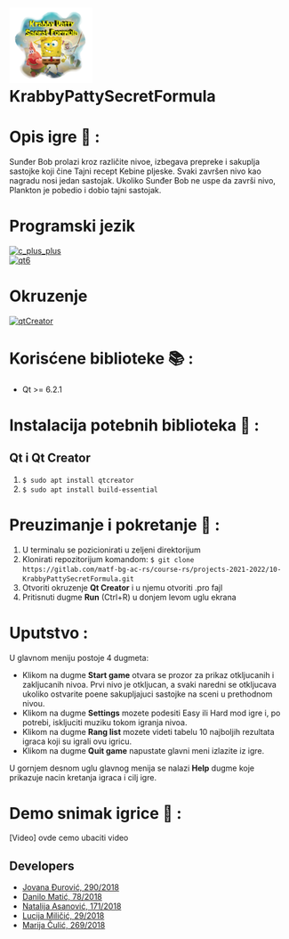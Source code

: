 # <img src="src/krabbyPatty/images/splash.png" width="150"/> KrabbyPattySecretFormula 

# Opis igre :memo: :

Sunđer Bob prolazi kroz različite nivoe, izbegava prepreke i sakuplja sastojke koji čine Tajni recept Kebine pljeske. Svaki završen nivo kao nagradu nosi jedan sastojak. Ukoliko Sunđer Bob ne uspe da završi nivo, Plankton je pobedio i dobio tajni sastojak.

# Programski jezik
[![c_plus_plus](https://img.shields.io/badge/Language-C%2B%2B-blue)](https://www.cplusplus.com/) <br>
[![qt6](https://img.shields.io/badge/Framework-Qt6-green)](https://doc.qt.io/qt-6/) <br>

# Okruzenje
[![qtCreator](https://img.shields.io/badge/IDE-Qt_Creator-green)](https://www.qt.io/product/development-tools)

# Korisćene biblioteke :books: :
* Qt >= 6.2.1

# Instalacija potebnih biblioteka :hammer: :
## Qt i Qt Creator
1. `$ sudo apt install qtcreator`
2. `$ sudo apt install build-essential`

# Preuzimanje i pokretanje :wrench: :
1. U terminalu se pozicionirati u zeljeni direktorijum
2. Klonirati repozitorijum komandom: `$ git clone https://gitlab.com/matf-bg-ac-rs/course-rs/projects-2021-2022/10-KrabbyPattySecretFormula.git`
3. Otvoriti okruzenje **Qt Creator** i u njemu otvoriti .pro fajl
4. Pritisnuti dugme **Run** (Ctrl+R) u donjem levom uglu ekrana

# Uputstvo :

U glavnom meniju postoje 4 dugmeta:

- Klikom na dugme **Start game** otvara se prozor za prikaz otkljucanih i zakljucanih nivoa. Prvi nivo je otkljucan, a svaki naredni se otkljucava ukoliko ostvarite poene sakupljajuci sastojke na sceni u prethodnom nivou.
- Klikom na dugme **Settings** mozete podesiti Easy ili Hard mod igre i, po potrebi, iskljuciti muziku tokom igranja nivoa.
- Klikom na dugme **Rang list** mozete videti tabelu 10 najboljih rezultata igraca koji su igrali ovu igricu.
- Klikom na dugme **Quit game** napustate glavni meni izlazite iz igre.

U gornjem desnom uglu glavnog menija se nalazi **Help** dugme koje prikazuje nacin kretanja igraca i cilj igre.

# Demo snimak igrice :movie_camera: :
[Video] ovde cemo ubaciti video

## Developers

- [Jovana Đurović, 290/2018](https://gitlab.com/djurovicj)
- [Danilo Matić, 78/2018](https://gitlab.com/DaniloMatic99)
- [Natalija Asanović, 171/2018](https://gitlab.com/Natalija9)
- [Lucija Miličić, 29/2018](https://gitlab.com/lucijamilicic)
- [Marija Čulić, 269/2018](https://gitlab.com/marijaculic)
